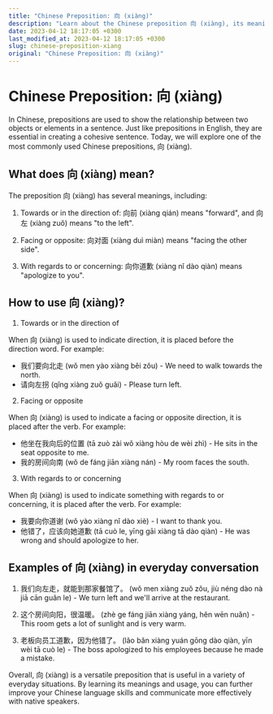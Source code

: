 ```yaml
---
title: "Chinese Preposition: 向 (xiàng)"
description: "Learn about the Chinese preposition 向 (xiàng), its meanings, usage, and examples in everyday conversation."
date: 2023-04-12 18:17:05 +0300
last_modified_at: 2023-04-12 18:17:05 +0300
slug: chinese-preposition-xiang
original: "Chinese Preposition: 向 (xiàng)"
---
```

# Chinese Preposition: 向 (xiàng)

In Chinese, prepositions are used to show the relationship between two objects or elements in a sentence. Just like prepositions in English, they are essential in creating a cohesive sentence. Today, we will explore one of the most commonly used Chinese prepositions, 向 (xiàng).

## What does 向 (xiàng) mean?

The preposition 向 (xiàng) has several meanings, including:

1. Towards or in the direction of: 向前 (xiàng qián) means "forward", and 向左 (xiàng zuǒ) means "to the left".

2. Facing or opposite: 向对面 (xiàng duì miàn) means "facing the other side".

3. With regards to or concerning: 向你道歉 (xiàng nǐ dào qiàn) means "apologize to you".

## How to use 向 (xiàng)?

1. Towards or in the direction of

When 向 (xiàng) is used to indicate direction, it is placed before the direction word. For example:

- 我们要向北走 (wǒ men yào xiàng běi zǒu) - We need to walk towards the north.
- 请向左拐 (qǐng xiàng zuǒ guǎi) - Please turn left.

2. Facing or opposite

When 向 (xiàng) is used to indicate a facing or opposite direction, it is placed after the verb. For example:

- 他坐在我向后的位置 (tā zuò zài wǒ xiàng hòu de wèi zhì) - He sits in the seat opposite to me.
- 我的房间向南 (wǒ de fáng jiān xiàng nán) - My room faces the south.

3. With regards to or concerning

When 向 (xiàng) is used to indicate something with regards to or concerning, it is placed after the verb. For example:

- 我要向你道谢 (wǒ yào xiàng nǐ dào xiè) - I want to thank you.
- 他错了，应该向她道歉 (tā cuò le, yīng gāi xiàng tā dào qiàn) - He was wrong and should apologize to her.

## Examples of 向 (xiàng) in everyday conversation

1. 我们向左走，就能到那家餐馆了。 (wǒ men xiàng zuǒ zǒu, jiù néng dào nà jiā cān guǎn le) - We turn left and we'll arrive at the restaurant.

2. 这个房间向阳，很温暖。 (zhè ge fáng jiān xiàng yáng, hěn wēn nuǎn) - This room gets a lot of sunlight and is very warm.

3. 老板向员工道歉，因为他错了。 (lǎo bǎn xiàng yuán gōng dào qiàn, yīn wèi tā cuò le) - The boss apologized to his employees because he made a mistake.

Overall, 向 (xiàng) is a versatile preposition that is useful in a variety of everyday situations. By learning its meanings and usage, you can further improve your Chinese language skills and communicate more effectively with native speakers.